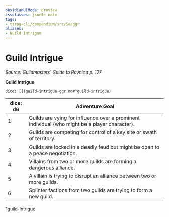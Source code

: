 ```yaml
---
obsidianUIMode: preview
cssclasses: json5e-note
tags:
- ttrpg-cli/compendium/src/5e/ggr
aliases:
- Guild Intrigue
---
```

# Guild Intrigue
*Source: Guildmasters' Guide to Ravnica p. 127* 

**Guild Intrigue**

`dice: [](guild-intrigue-ggr.md#^guild-intrigue)`

| dice: d6 | Adventure Goal |
|----------|----------------|
| 1 | Guilds are vying for influence over a prominent individual (who might be a player character). |
| 2 | Guilds are competing for control of a key site or swath of territory. |
| 3 | Guilds are locked in a deadly feud but might be open to a peace negotiation. |
| 4 | Villains from two or more guilds are forming a dangerous alliance. |
| 5 | A villain is trying to disrupt an alliance between two or more guilds. |
| 6 | Splinter factions from two guilds are trying to form a new guild. |
^guild-intrigue